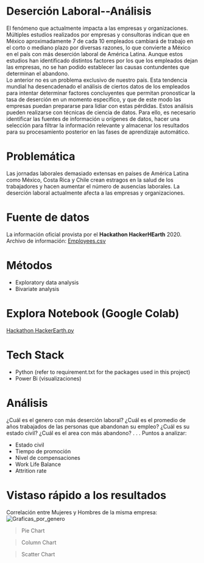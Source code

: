 # Deserción Laboral--Análisis
El fenómeno que actualmente impacta a las empresas y organizaciones.
Múltiples estudios realizados por empresas y consultoras indican que en México 
aproximadamente 7 de cada 10 empleados cambiará de trabajo en el corto o mediano plazo 
por diversas razones, lo que convierte a México en el país con más deserción laboral de 
América Latina. Aunque estos estudios han identificado distintos factores por los que los 
empleados dejan las empresas, no se han podido establecer las causas contundentes que 
determinan el abandono.  
Lo anterior no es un problema exclusivo de nuestro país. Esta tendencia mundial ha 
desencadenado el análisis de ciertos datos de los empleados para intentar determinar factores 
concluyentes que permitan pronosticar la tasa de deserción en un momento específico, y que 
de este modo las empresas puedan prepararse para lidiar con estas pérdidas. 
Estos análisis pueden realizarse con técnicas de ciencia de datos. Para ello, es necesario 
identificar las fuentes de información u orígenes de datos, hacer una selección para filtrar la 
información relevante y almacenar los resultados para su procesamiento posterior en las fases 
de aprendizaje automático. 

# Problemática
Las jornadas laborales demasiado extensas en países de América Latina como México, Costa Rica y Chile crean estragos en la salud de los trabajadores y hacen aumentar el número de ausencias laborales.
La deserción laboral actualmente afecta a las empresas y organizaciones.
# Fuente de datos
La información oficial provista por el **Hackathon HackerHEarth**  2020. 
Archivo de información:   [Employees.csv](https://github.com/ESmithE/Deserci-n-Laboral--Analisis/blob/master/Employees.csv)
# Métodos
- Exploratory data analysis
- Bivariate analysis

# Explora Notebook (Google Colab)
[Hackathon HackerEarth.py](https://colab.research.google.com/drive/1kF8XY-KkEZgBLTfvyl-Ft0pJModdrJdl?usp=sharing)

# Tech Stack
- Python (refer to requirement.txt for the packages used in this project)
- Power Bi (visualizaciones)

# Análisis
¿Cuál es el genero con más deserción laboral?
¿Cuál es el promedio de años trabajados de las personas que abandonan su empleo?
¿Cuál es su estado civil?
¿Cuál es el area con más abandono?
.
.
.
Puntos a analizar:
- Estado civil
- Tiempo de promoción
- Nivel de compensaciones
- Work Life Balance
- Attrition rate

# Vistaso rápido a los resultados
Correlación entre Mujeres y Hombres de la misma empresa:
![Graficas_por_genero](https://user-images.githubusercontent.com/111365430/189495509-033dd473-e9fc-4503-a92f-6efc0d9bf376.jpg)


>Pie Chart



>Column Chart


> Scatter Chart


